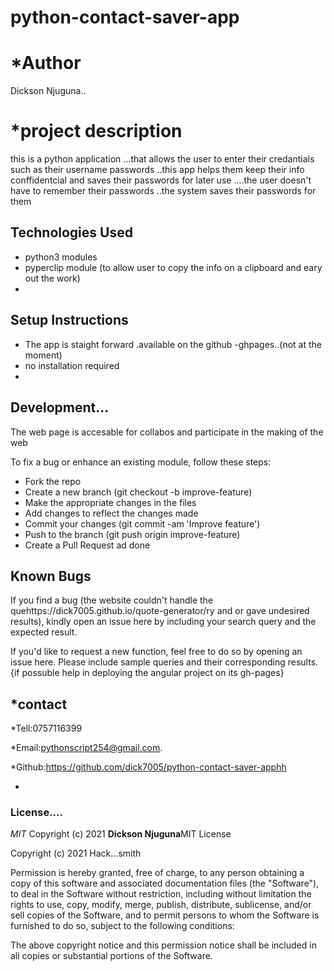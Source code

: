# python-contact-saver-app

# *Author
Dickson Njuguna..

# *project description
this is a python application ...that allows  the user to enter
their credantials  such as their  username passwords 
..this app helps them keep their info conffidentcial and saves their passwords for later use ....the user doesn't have to remember their  passwords ..the system saves their passwords for them

## Technologies Used
- python3 modules
- pyperclip module (to allow user to copy the info on a clipboard and eary out the work)
- 

## Setup Instructions

- The app is staight forward .available on the github -ghpages..(not at the moment)
- no installation required
- 


## Development...

The web page is accesable for collabos and participate in the making of the web


To fix a bug or enhance an existing module, follow these steps:
- Fork the repo
- Create a new branch (git checkout -b improve-feature)
- Make the appropriate changes in the files
- Add changes to reflect the changes made
- Commit your changes (git commit -am 'Improve feature')
- Push to the branch (git push origin improve-feature)
- Create a Pull Request ad done


## Known Bugs

If you find a bug (the website couldn't handle the quehttps://dick7005.github.io/quote-generator/ry and or gave undesired results), kindly open an issue here by including your search query and the expected result.

If you'd like to request a new function, feel free to do so by opening an issue here. Please include sample queries and their corresponding results.
{if possuble help in deploying the angular project on its gh-pages}

## *contact
*Tell:0757116399

*Email:pythonscript254@gmail.com.

*Github:https://github.com/dick7005/python-contact-saver-apphh

*


### License....

*MIT*
Copyright (c) 2021 **Dickson Njuguna**MIT License

Copyright (c) 2021 Hack...smith

Permission is hereby granted, free of charge, to any person obtaining a copy
of this software and associated documentation files (the "Software"), to deal
in the Software without restriction, including without limitation the rights
to use, copy, modify, merge, publish, distribute, sublicense, and/or sell
copies of the Software, and to permit persons to whom the Software is
furnished to do so, subject to the following conditions:

The above copyright notice and this permission notice shall be included in all
copies or substantial portions of the Software.




